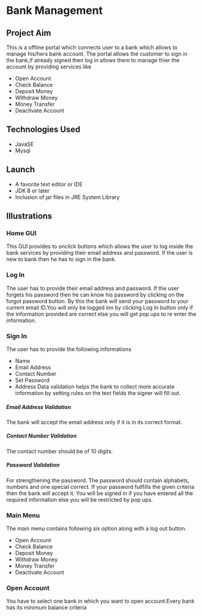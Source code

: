 # Bank Management

## Project Aim 
This is a offline portal which connects user to a bank which allows to manage his/hers bank account. The portal allows the customer to sign in the bank,if already signed then log in allows them to manage thier the account by providing services like 
- Open Account
- Check Balance
- Deposit Money
- Withdraw Money
- Money Transfer
- Deactivate Account

## Technologies Used
- JavaSE
- Mysql

## Launch
- A favorite text editor or IDE 
- JDK 8 or later
- Inclusion of jar files in JRE System Library


## Illustrations

### Home GUI
This GUI provides to onclick buttons which allows the user to log inside the bank services by providing their email address and password. If the user is new to bank then he has to sign in the bank.

### Log In 
The user has to provide their email address and password. If the user forgets his password then he can know his password by clicking on the forgot password button. By this the bank will send your password to your current email ID.You will only be logged inn by clicking Log In button only if the information provided are correct else you will get pop ups to re enter the information.

### Sign In
The user has to provide the following informations
- Name 
- Email Address
- Contact Number
- Set Password
- Address
Data validation helps the bank to collect more accurate information by setting rules on the text fields the signer will fill out.

##### Email Address Validation 
The bank will accept the email address only if it is in its correct format.

##### Contact Number Validation
The contact number should be of 10 digits.

##### Password Validation
For strengthening the password. The password should contain alphabets, numbers and one special correct. If your password fullfills the given criteria then the bank will accept it.
You will be signed in if you have entered all the required information else you will be restricted by pop ups.

### Main Menu
The main menu contains following six option along with a log out button.
- Open Account
- Check Balance
- Deposit Money
- Withdraw Money
- Money Transfer
- Deactivate Account

### Open Account
You have to select one bank in which you want to open account.Every bank has its minimum balance criteria  
